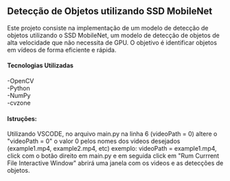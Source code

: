 ## Detecção de Objetos utilizando SSD MobileNet <br>
Este projeto consiste na implementação de um modelo de detecção de objetos utilizando o SSD MobileNet, um modelo de detecção de objetos de alta velocidade que não necessita de GPU. O objetivo é identificar objetos em vídeos de forma eficiente e rápida. <br>

#### Tecnologias Utilizadas <br>
-OpenCV <br>
-Python <br>
-NumPy <br>
-cvzone <br>

#### Istruções: <br>
Utilizando VSCODE, no arquivo main.py na linha 6 (videoPath = 0) altere o "videoPath = 0" o valor 0 pelos nomes dos videos desejados (example1.mp4, example2.mp4, etc) exemplo: videoPath = example1.mp4, click com o botão direito em main.py e em seguida click em "Rum Currrent File Interactive Window" abrirá uma janela com os videos e as detecções de objetos.

